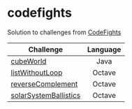 # codefights

Solution to challenges from [CodeFights](https://codefights.com/)

| Challenge | Language |
| --------- | :------: |
| [cubeWorld](https://github.com/jimmynguyen/codefights/tree/master/cubeWorld)                         | Java   |
| [listWithoutLoop](https://github.com/jimmynguyen/codefights/tree/master/listWithoutLoop)             | Octave |
| [reverseComplement](https://github.com/jimmynguyen/codefights/tree/master/reverseComplement)         | Octave |
| [solarSystemBallistics](https://github.com/jimmynguyen/codefights/tree/master/solarSystemBallistics) | Octave |
